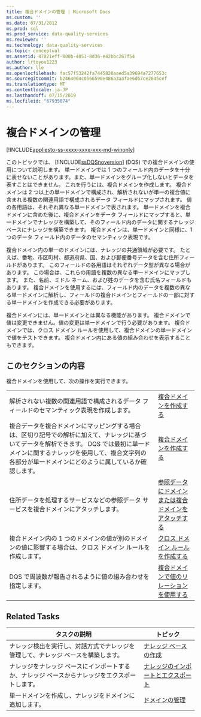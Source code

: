 ```yaml
---
title: 複合ドメインの管理 | Microsoft Docs
ms.custom: ''
ms.date: 07/31/2012
ms.prod: sql
ms.prod_service: data-quality-services
ms.reviewer: ''
ms.technology: data-quality-services
ms.topic: conceptual
ms.assetid: 47821eff-800b-4053-8d36-e42bbc267f54
author: lrtoyou1223
ms.author: lle
ms.openlocfilehash: fac57f53242fa7445820aaed5a39694a7277653c
ms.sourcegitcommit: b2464064c0566590e486a3aafae6d67ce2645cef
ms.translationtype: MT
ms.contentlocale: ja-JP
ms.lasthandoff: 07/15/2019
ms.locfileid: "67935074"
---
```

# <a name="managing-a-composite-domain"></a>複合ドメインの管理

[!INCLUDE[appliesto-ss-xxxx-xxxx-xxx-md-winonly](../includes/appliesto-ss-xxxx-xxxx-xxx-md-winonly.md)]

  このトピックでは、 [!INCLUDE[ssDQSnoversion](../includes/ssdqsnoversion-md.md)] (DQS) での複合ドメインの使用について説明します。 単一ドメインでは 1 つのフィールド内のデータを十分に表せないことがあります。また、単一ドメインをグループ化しないとデータを表すことはできません。 これを行うには、複合ドメインを作成します。 複合ドメインは 2 つ以上の単一ドメインで構成され、解析されないが単一の複合値に含まれる複数の関連用語で構成されるデータ フィールドにマップされます。 値の各用語は、それぞれ異なる単一ドメインで表されます。 単一ドメインを複合ドメインに含めた後に、複合ドメインをデータ フィールドにマップすると、単一ドメインでナレッジを構築して、そのフィールド内のデータに関するナレッジ ベースにナレッジを構築できます。 複合ドメインは、単一ドメインと同様に、1 つのデータ フィールド内のデータのセマンティック表現です。  
  
 複合ドメイン内の単一のドメインには、ナレッジの共通領域が必要です。 たとえば、番地、市区町村、都道府県、国、および郵便番号データを含む住所フィールドがあります。 このフィールドの各用語はそれぞれデータ型が異なる場合があります。 この場合は、これらの用語を複数の異なる単一ドメインにマップします。 また、名前、ミドル ネーム、および姓のデータを含む氏名フィールドもあります。 複合ドメインを使用するには、フィールド内のデータを複数の異なる単一ドメインに解析し、フィールドの複合ドメインとフィールドの一部に対する単一ドメインを作成できる必要があります。  
  
 複合ドメインには、単一ドメインとは異なる機能があります。 複合ドメインで値は変更できません。値の変更は単一ドメインで行う必要があります。 複合ドメインでは、クロス ドメイン ルールを使用して、複合ドメインの単一ドメインで値をテストできます。 複合ドメイン内にある値の組み合わせを表示することもできます。  
  
## <a name="in-this-section"></a>このセクションの内容  
 複合ドメインを使用して、次の操作を実行できます。  
  
|||  
|-|-|  
|解析されない複数の関連用語で構成されるデータ フィールドのセマンティック表現を作成します。|[複合ドメインを作成する](../data-quality-services/create-a-composite-domain.md)|  
|複合データを複合ドメインにマッピングする場合は、区切り記号での解析に加えて、ナレッジに基づいてデータを解析できます。 DQS では最初に単一ドメインに関するナレッジを使用して、複合文字列の各部分が単一ドメインにどのように属しているか確認します。|[複合ドメインを作成する](../data-quality-services/create-a-composite-domain.md)|  
|住所データを処理するサービスなどの参照データ サービスを複合ドメインにアタッチします。|[参照データにドメインまたは複合ドメインをアタッチする](../data-quality-services/attach-domain-or-composite-domain-to-reference-data.md)|  
|複合ドメイン内の 1 つのドメインの値が別のドメインの値に影響する場合は、クロス ドメイン ルールを作成します。|[クロス ドメイン ルールを作成する](../data-quality-services/create-a-cross-domain-rule.md)|  
|DQS で周波数が報告されるように値の組み合わせを指定します。|[複合ドメインで値のリレーションを使用する](../data-quality-services/use-value-relations-in-a-composite-domain.md)|  
  
## <a name="related-tasks"></a>Related Tasks  
  
|タスクの説明|トピック|  
|----------------------|-----------|  
|ナレッジ検出を実行し、対話方式でナレッジを管理して、ナレッジ ベースを構築します。|[ナレッジ ベースの作成](../data-quality-services/building-a-knowledge-base.md)|  
|ナレッジをナレッジ ベースにインポートするか、ナレッジ ベースからナレッジをエクスポートします。|[ナレッジのインポートとエクスポート](../data-quality-services/importing-and-exporting-knowledge.md)|  
|単一ドメインを作成し、ナレッジをドメインに追加します。|[ドメインの管理](../data-quality-services/managing-a-domain.md)|  
  
  

